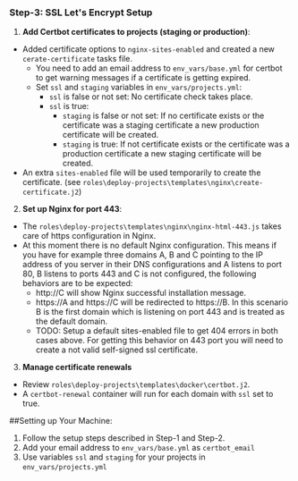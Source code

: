 ### Step-3: SSL Let's Encrypt Setup

1. **Add Certbot certificates to projects (staging or production)**:
  - Added certificate options to `nginx-sites-enabled` and created a new  `cerate-certificate` tasks file.
    - You need to add an email address to `env_vars/base.yml` for certbot to get warning messages if a certificate is getting expired.
    - Set `ssl` and `staging` variables in `env_vars/projects.yml`:
      - `ssl` is false or not set: No certificate check takes place.
      - `ssl` is true:
        - `staging` is false or not set: If no certificate exists or the certificate was a staging certificate a new production certificate will be created.
        - `staging` is true: If not certificate exists or the certificate was a production certificate a new staging certificate will be created.
  - An extra `sites-enabled` file will be used temporarily to create the certificate. (see `roles\deploy-projects\templates\nginx\create-certificate.j2`)
  
2. **Set up Nginx for port 443**:
 - The `roles\deploy-projects\templates\nginx\nginx-html-443.js` takes care of https configuration in Nginx.
 - At this moment there is no default Nginx configuration. This means if you have for example three domains A, B and C pointing to the IP address of you server in their DNS configurations and A listens to port 80, B listens to ports 443 and C is not configured, the following behaviors are to be expected:
     - http://C will show Nginx successful installation message.
     - https://A and https://C will be redirected to https://B. In this scenario B is the first domain which is listening on port 443 and is treated as the default domain.
     - TODO: Setup a default sites-enabled file to get 404 errors in both cases above. For getting this behavior on 443 port you will need to create a not valid self-signed ssl certificate.

3. **Manage certificate renewals**
  - Review `roles\deploy-projects\templates\docker\certbot.j2`.
  - A `certbot-renewal` container will run for each domain with `ssl` set to true. 

##Setting up Your Machine:
1. Follow the setup steps described in Step-1 and Step-2.
2. Add your email address to `env_vars/base.yml` as `certbot_email`
3. Use variables `ssl` and `staging` for your projects in `env_vars/projects.yml`